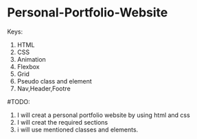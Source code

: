 # Personal-Portfolio-Website

Keys:
1. HTML
2. CSS
3. Animation
4. Flexbox
5. Grid
6. Pseudo class and element
7. Nav,Header,Footre

#TODO:
1. I will creat a personal portfolio website by using html and css
2. I will  creat the required sections
3. i will use mentioned classes and elements.